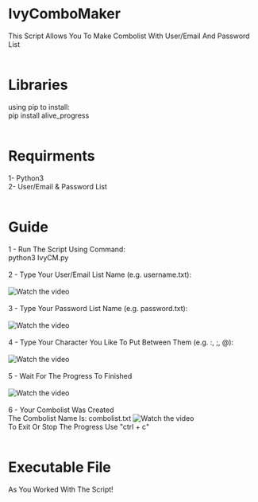 # IvyComboMaker
This Script Allows You To Make Combolist With User/Email And Password List
<br><br>
# Libraries
using pip to install:
<br>
pip install alive_progress
<br><br>
# Requirments
1- Python3
<br>
2- User/Email & Password List
<br><br>
# Guide
1 - Run The Script Using Command:
<br>
python3 IvyCM.py
<br><br>
2 - Type Your User/Email List Name (e.g. username.txt):
<br><br>
![Watch the video](http://s12.picofile.com/file/8399760950/shot1.png)
<br><br>
3 - Type Your Password List Name (e.g. password.txt):
<br><br>
![Watch the video](http://s12.picofile.com/file/8399761534/shot2.png)
<br><br>
4 - Type Your Character You Like To Put Between Them (e.g. :, ;, @):
<br><br>
![Watch the video](http://s12.picofile.com/file/8399761884/shot3.png)
<br><br>
5 - Wait For The Progress To Finished
<br><br>
![Watch the video](http://s13.picofile.com/file/8399761976/shot4.png)
<br><br>
6 - Your Combolist Was Created
<br>
The Combolist Name Is: combolist.txt
![Watch the video](http://s12.picofile.com/file/8399762018/shot5.png)
<br>
To Exit Or Stop The Progress Use "ctrl + c"
<br><br>
# Executable File
As You Worked With The Script!

